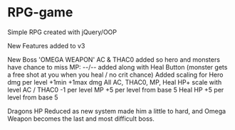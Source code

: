 RPG-game
==============

Simple RPG created with jQuery/OOP


New Features added to v3

New Boss 'OMEGA WEAPON'
AC & THAC0 added so hero and monsters have chance to miss
MP: --/-- added along with Heal Button (monster gets a free shot at you when you heal / no crit chance)
Added scaling for Hero dmg per level +1min +1max dmg
All AC, THAC0, MP, Heal HP+ scale with level
AC / THAC0 -1 per level
MP +5 per level from base 5
Heal HP +5 per level from base 5

Dragons HP Reduced as new system made him a little to hard, and Omega Weapon becomes the last and most difficult boss.
